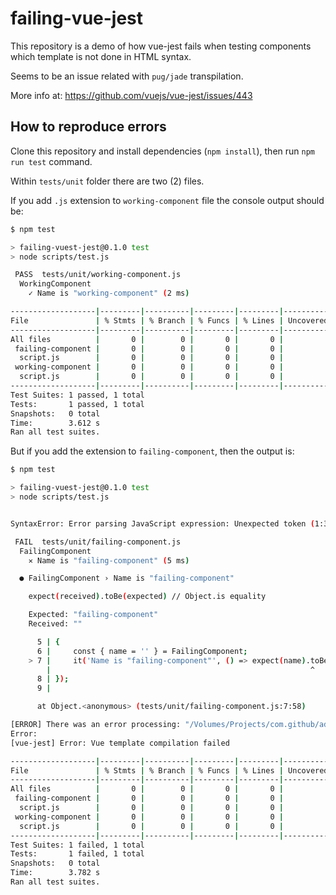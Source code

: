 # failing-vue-jest

This repository is a demo of how vue-jest fails when testing components which template is not done in HTML syntax.

Seems to be an issue related with `pug/jade` transpilation.

More info at: https://github.com/vuejs/vue-jest/issues/443

## How to reproduce errors

Clone this repository and install dependencies (`npm install`), then run `npm run test` command.

Within `tests/unit` folder there are two (2) files.

If you add `.js` extension to `working-component` file the console output should be:

```bash
$ npm test

> failing-vuest-jest@0.1.0 test
> node scripts/test.js

 PASS  tests/unit/working-component.js
  WorkingComponent
    ✓ Name is "working-component" (2 ms)

-------------------|---------|----------|---------|---------|-------------------
File               | % Stmts | % Branch | % Funcs | % Lines | Uncovered Line #s
-------------------|---------|----------|---------|---------|-------------------
All files          |       0 |        0 |       0 |       0 |
 failing-component |       0 |        0 |       0 |       0 |
  script.js        |       0 |        0 |       0 |       0 |
 working-component |       0 |        0 |       0 |       0 |
  script.js        |       0 |        0 |       0 |       0 |
-------------------|---------|----------|---------|---------|-------------------
Test Suites: 1 passed, 1 total
Tests:       1 passed, 1 total
Snapshots:   0 total
Time:        3.612 s
Ran all test suites.
```

But if you add the extension to `failing-component`, then the output is:

```bash
$ npm test

> failing-vuest-jest@0.1.0 test
> node scripts/test.js


SyntaxError: Error parsing JavaScript expression: Unexpected token (1:3)

 FAIL  tests/unit/failing-component.js
  FailingComponent
    ✕ Name is "failing-component" (5 ms)

  ● FailingComponent › Name is "failing-component"

    expect(received).toBe(expected) // Object.is equality

    Expected: "failing-component"
    Received: ""

      5 | {
      6 |     const { name = '' } = FailingComponent;
    > 7 |     it('Name is "failing-component"', () => expect(name).toBe('failing-component'));
        |                                                          ^
      8 | });
      9 |

      at Object.<anonymous> (tests/unit/failing-component.js:7:58)

[ERROR] There was an error processing: "/Volumes/Projects/com.github/adhara/vue/failing-vue-jest/src/failing-component"
Error:
[vue-jest] Error: Vue template compilation failed

-------------------|---------|----------|---------|---------|-------------------
File               | % Stmts | % Branch | % Funcs | % Lines | Uncovered Line #s
-------------------|---------|----------|---------|---------|-------------------
All files          |       0 |        0 |       0 |       0 |
 failing-component |       0 |        0 |       0 |       0 |
  script.js        |       0 |        0 |       0 |       0 |
 working-component |       0 |        0 |       0 |       0 |
  script.js        |       0 |        0 |       0 |       0 |
-------------------|---------|----------|---------|---------|-------------------
Test Suites: 1 failed, 1 total
Tests:       1 failed, 1 total
Snapshots:   0 total
Time:        3.782 s
Ran all test suites.
```

